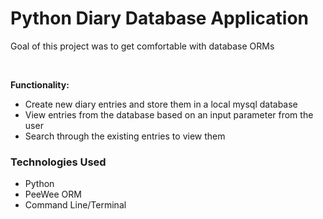 <h1>Python Diary Database Application</h1>
<p>Goal of this project was to get comfortable with database ORMs</p>
</br>
<p><strong>Functionality:</strong></p>
<ul>
  <li>Create new diary entries and store them in a local mysql database</li>
  <li>View entries from the database based on an input parameter from the user </li>
  <li>Search through the existing entries to view them</li>
</ul>


<h3>Technologies Used</h3>
<ul>
  <li>Python</li>
  <li>PeeWee ORM</li>
  <li>Command Line/Terminal</li>
</ul>
